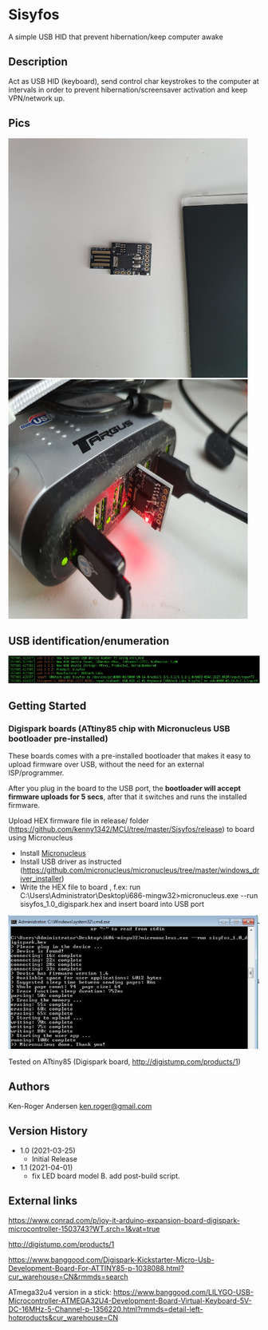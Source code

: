 # Sisyfos

A simple USB HID that prevent hibernation/keep computer awake

## Description

Act as USB HID (keyboard), send control char keystrokes to the computer at intervals
in order to prevent hibernation/screensaver activation and keep VPN/network up.

## Pics

<img src="https://raw.githubusercontent.com/kenny1342/MCU/master/Sisyfos/sisyfos_hw1.jpg" width="480" height="480">

<img src="https://raw.githubusercontent.com/kenny1342/MCU/master/Sisyfos/sisyfos_hw2.jpg" width="480" height="480">

## USB identification/enumeration

<img src="https://raw.githubusercontent.com/kenny1342/MCU/master/Sisyfos/usb_enum.jpg">

## Getting Started 

### Digispark boards (ATtiny85 chip with Micronucleus USB bootloader pre-installed)

These boards comes with a pre-installed bootloader that makes it easy to upload firmware over USB, without the need for an external ISP/programmer.

After you plug in the board to the USB port, the **bootloader will accept firmware uploads for 5 secs**, after that it switches and runs the installed firmware.

Upload HEX firmware file in release/ folder (https://github.com/kenny1342/MCU/tree/master/Sisyfos/release) to board using Micronucleus

- Install [Micronucleus](https://github.com/micronucleus/micronucleus/releases)
- Install USB driver as instructed (https://github.com/micronucleus/micronucleus/tree/master/windows_driver_installer)
- Write the HEX file to board , f.ex: run C:\Users\Administrator\Desktop\i686-mingw32>micronucleus.exe --run sisyfos_1.0_digispark.hex and insert board into USB port

<img src="https://raw.githubusercontent.com/kenny1342/MCU/master/Sisyfos/hexupload.jpg">

Tested on ATtiny85 (Digispark board, <http://digistump.com/products/1>)

## Authors

Ken-Roger Andersen <ken.roger@gmail.com>

## Version History

* 1.0 (2021-03-25)
  * Initial Release
* 1.1 (2021-04-01)
  * fix LED board model B. add post-build script.
  
## External links

https://www.conrad.com/p/joy-it-arduino-expansion-board-digispark-microcontroller-1503743?WT.srch=1&vat=true

http://digistump.com/products/1

https://www.banggood.com/Digispark-Kickstarter-Micro-Usb-Development-Board-For-ATTINY85-p-1038088.html?cur_warehouse=CN&rmmds=search

ATmega32u4 version in a stick:
https://www.banggood.com/LILYGO-USB-Microcontroller-ATMEGA32U4-Development-Board-Virtual-Keyboard-5V-DC-16MHz-5-Channel-p-1356220.html?rmmds=detail-left-hotproducts&cur_warehouse=CN